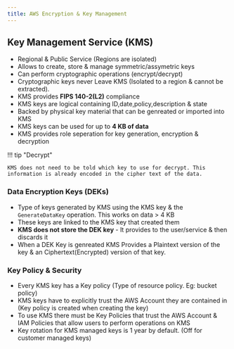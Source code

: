 ```yaml
---
title: AWS Encryption & Key Management
---
```


## Key Management Service (KMS)

- Regional & Public Service (Regions are isolated)
- Allows to create, store & manage symmetric/assymetric keys
- Can perform cryptographic operations (encrypt/decrypt)
- Cryptographic keys never Leave KMS (Isolated to a region & cannot be extracted).
- KMS provides **FIPS 140-2(L2)** compliance
- KMS keys are logical containing ID,date,policy,description & state
- Backed by physical key material that can be genreated or imported into KMS
- KMS keys can be used for up to **4 KB of data**
- KMS provides role seperation for key generation, encryption & decryption

!!! tip "Decrypt"

    KMS does not need to be told which key to use for decrypt. This information is already encoded in the cipher text of the data.

### Data Encryption Keys (DEKs)

- Type of keys generated by KMS using the KMS key & the `GenerateDataKey` operation. This works on data > 4 KB
- These keys are linked to the KMS key that created them
- **KMS does not store the DEK key** - It provides to the user/service & then discards it
- When a DEK Key is genreated KMS Provides a Plaintext version of the key & an Ciphertext(Encrypted) version of that key.

### Key Policy & Security

- Every KMS key has a Key policy (Type of resource policy. Eg: bucket policy)
- KMS keys have to explicitly trust the AWS Account they are contained in (Key policy is created when creating the key)
- To use KMS there must be Key Policies that trust the AWS Account & IAM Policies that allow users to perform operations on KMS
- Key rotation for KMS managed keys is 1 year by default. (Off for customer managed keys)